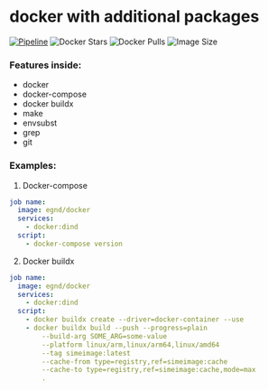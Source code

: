 # docker with additional packages

[![Pipeline](https://github.com/egnd/docker/actions/workflows/pipeline.yml/badge.svg)](https://github.com/egnd/docker/actions?query=workflow%3APipeline)
![Docker Stars](https://img.shields.io/docker/stars/egnd/docker)
![Docker Pulls](https://img.shields.io/docker/pulls/egnd/docker)
![Image Size](https://img.shields.io/docker/image-size/egnd/docker/docker)

### Features inside:
* docker
* docker-compose
* docker buildx
* make
* envsubst
* grep
* git

### Examples:
1. Docker-compose
```yml
job name:
  image: egnd/docker
  services:
    - docker:dind
  script:
    - docker-compose version
```
2. Docker buildx
```yml
job name:
  image: egnd/docker
  services:
    - docker:dind
  script:
    - docker buildx create --driver=docker-container --use
    - docker buildx build --push --progress=plain
        --build-arg SOME_ARG=some-value
        --platform linux/arm,linux/arm64,linux/amd64 
        --tag simeimage:latest
        --cache-from type=registry,ref=simeimage:cache
        --cache-to type=registry,ref=simeimage:cache,mode=max
        .
```
